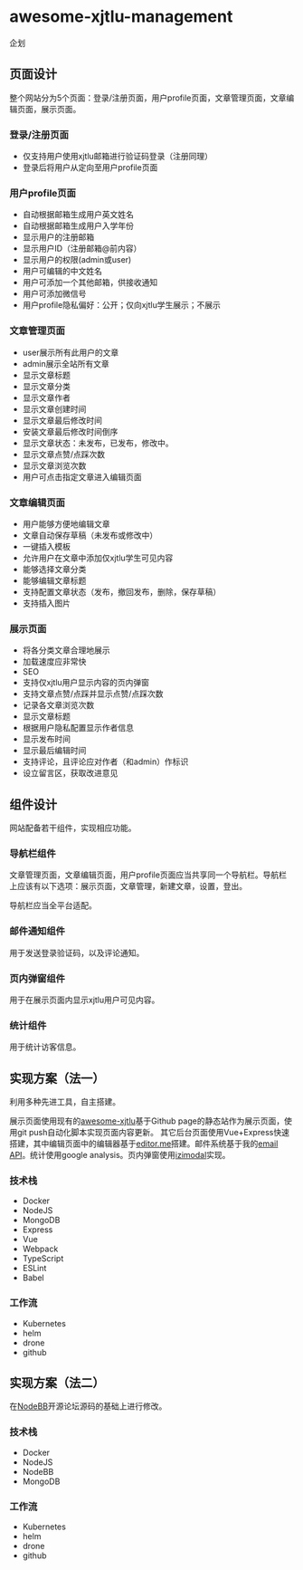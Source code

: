 # awesome-xjtlu-management

企划

## 页面设计

整个网站分为5个页面：登录/注册页面，用户profile页面，文章管理页面，文章编辑页面，展示页面。


### 登录/注册页面
 - 仅支持用户使用xjtlu邮箱进行验证码登录（注册同理）
 - 登录后将用户从定向至用户profile页面

### 用户profile页面
 - 自动根据邮箱生成用户英文姓名
 - 自动根据邮箱生成用户入学年份
 - 显示用户的注册邮箱
 - 显示用户ID（注册邮箱@前内容）
 - 显示用户的权限(admin或user)
 - 用户可编辑的中文姓名
 - 用户可添加一个其他邮箱，供接收通知
 - 用户可添加微信号
 - 用户profile隐私偏好：公开；仅向xjtlu学生展示；不展示


### 文章管理页面
 - user展示所有此用户的文章
 - admin展示全站所有文章
 - 显示文章标题
 - 显示文章分类
 - 显示文章作者
 - 显示文章创建时间
 - 显示文章最后修改时间
 - 安装文章最后修改时间倒序
 - 显示文章状态：未发布，已发布，修改中。
 - 显示文章点赞/点踩次数
 - 显示文章浏览次数
 - 用户可点击指定文章进入编辑页面

### 文章编辑页面
 - 用户能够方便地编辑文章
 - 文章自动保存草稿（未发布或修改中）
 - 一键插入模板
 - 允许用户在文章中添加仅xjtlu学生可见内容
 - 能够选择文章分类
 - 能够编辑文章标题
 - 支持配置文章状态（发布，撤回发布，删除，保存草稿）
 - 支持插入图片


### 展示页面
 - 将各分类文章合理地展示
 - 加载速度应非常快
 - SEO
 - 支持仅xjtlu用户显示内容的页内弹窗
 - 支持文章点赞/点踩并显示点赞/点踩次数
 - 记录各文章浏览次数
 - 显示文章标题
 - 根据用户隐私配置显示作者信息
 - 显示发布时间
 - 显示最后编辑时间
 - 支持评论，且评论应对作者（和admin）作标识
 - 设立留言区，获取改进意见


## 组件设计

网站配备若干组件，实现相应功能。

### 导航栏组件

文章管理页面，文章编辑页面，用户profile页面应当共享同一个导航栏。导航栏上应该有以下选项：展示页面，文章管理，新建文章，设置，登出。

导航栏应当全平台适配。

### 邮件通知组件
用于发送登录验证码，以及评论通知。


### 页内弹窗组件
用于在展示页面内显示xjtlu用户可见内容。



### 统计组件
用于统计访客信息。




## 实现方案（法一）

利用多种先进工具，自主搭建。

展示页面使用现有的[awesome-xjtlu](https://github.com/awesome-xjtlu/wiki)基于Github page的静态站作为展示页面，使用git push自动化脚本实现页面内容更新。
其它后台页面使用Vue+Express快速搭建，其中编辑页面中的编辑器基于[editor.me](https://github.com/pandao/editor.md)搭建。邮件系统基于我的[email API](https://www.eee.dog/tech/mail-api.html)。统计使用google analysis。页内弹窗使用[izimodal](https://izimodal.marcelodolza.com/)实现。

### 技术栈
 - Docker
 - NodeJS
 - MongoDB
 - Express
 - Vue
 - Webpack
 - TypeScript
 - ESLint
 - Babel

### 工作流
 - Kubernetes
 - helm
 - drone
 - github

## 实现方案（法二）

在[NodeBB](https://nodebb.org/)开源论坛源码的基础上进行修改。


### 技术栈
 - Docker
 - NodeJS
 - NodeBB
 - MongoDB

### 工作流
 - Kubernetes
 - helm
 - drone
 - github
 
